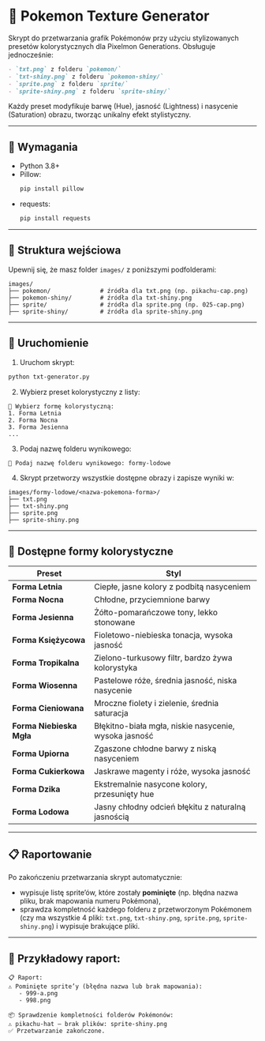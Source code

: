 
# 🎨 Pokemon Texture Generator

Skrypt do przetwarzania grafik Pokémonów przy użyciu stylizowanych presetów kolorystycznych dla Pixelmon Generations. Obsługuje jednocześnie:
```markdown
- `txt.png` z folderu `pokemon/`
- `txt-shiny.png` z folderu `pokemon-shiny/`
- `sprite.png` z folderu `sprite/`
- `sprite-shiny.png` z folderu `sprite-shiny/`
```
Każdy preset modyfikuje barwę (Hue), jasność (Lightness) i nasycenie (Saturation) obrazu, tworząc unikalny efekt stylistyczny.

---

## 🧰 Wymagania

- Python 3.8+
- Pillow:  
  ```bash
  pip install pillow
  ```
- requests:  
  ```bash
  pip install requests
  ```

---

## 📁 Struktura wejściowa

Upewnij się, że masz folder `images/` z poniższymi podfolderami:

```
images/
├── pokemon/              # źródła dla txt.png (np. pikachu-cap.png)
├── pokemon-shiny/        # źródła dla txt-shiny.png
├── sprite/               # źródła dla sprite.png (np. 025-cap.png)
├── sprite-shiny/         # źródła dla sprite-shiny.png
```

---

## 🚀 Uruchomienie

1. Uruchom skrypt:

```bash
python txt-generator.py
```

2. Wybierz preset kolorystyczny z listy:

```
🎨 Wybierz formę kolorystyczną:
1. Forma Letnia
2. Forma Nocna
3. Forma Jesienna
...
```

3. Podaj nazwę folderu wynikowego:

```
📂 Podaj nazwę folderu wynikowego: formy-lodowe
```

4. Skrypt przetworzy wszystkie dostępne obrazy i zapisze wyniki w:

```
images/formy-lodowe/<nazwa-pokemona-forma>/
├── txt.png
├── txt-shiny.png
├── sprite.png
├── sprite-shiny.png
```

---

## 🧪 Dostępne formy kolorystyczne

| Preset                 | Styl                                                            |
|------------------------|-----------------------------------------------------------------|
| **Forma Letnia**           | Ciepłe, jasne kolory z podbitą nasyceniem                      |
| **Forma Nocna**            | Chłodne, przyciemnione barwy                                   |
| **Forma Jesienna**         | Żółto-pomarańczowe tony, lekko stonowane                       |
| **Forma Księżycowa**       | Fioletowo-niebieska tonacja, wysoka jasność                    |
| **Forma Tropikalna**       | Zielono-turkusowy filtr, bardzo żywa kolorystyka               |
| **Forma Wiosenna**         | Pastelowe róże, średnia jasność, niska nasycenie               |
| **Forma Cieniowana**       | Mroczne fiolety i zielenie, średnia saturacja                  |
| **Forma Niebieska Mgła**   | Błękitno-biała mgła, niskie nasycenie, wysoka jasność          |
| **Forma Upiorna**          | Zgaszone chłodne barwy z niską nasyceniem                      |
| **Forma Cukierkowa**       | Jaskrawe magenty i róże, wysoka jasność                        |
| **Forma Dzika**            | Ekstremalnie nasycone kolory, przesunięty hue                  |
| **Forma Lodowa**           | Jasny chłodny odcień błękitu z naturalną jasnością             |

---

## 📋 Raportowanie

Po zakończeniu przetwarzania skrypt automatycznie:

- wypisuje listę sprite’ów, które zostały **pominięte** (np. błędna nazwa pliku, brak mapowania numeru Pokémona),
- sprawdza kompletność każdego folderu z przetworzonym Pokémonem (czy ma wszystkie 4 pliki: `txt.png`, `txt-shiny.png`, `sprite.png`, `sprite-shiny.png`) i wypisuje brakujące pliki.

---

## 👀 Przykładowy raport:

```
📋 Raport:
⚠️ Pominięte sprite’y (błędna nazwa lub brak mapowania):
   - 999-a.png
   - 998.png

📦 Sprawdzenie kompletności folderów Pokémonów:
⚠️ pikachu-hat — brak plików: sprite-shiny.png
✅ Przetwarzanie zakończone.
```

